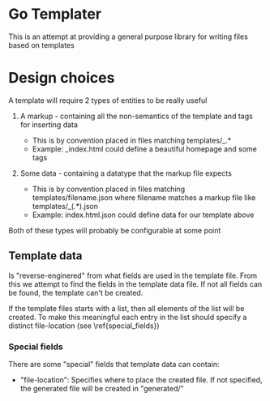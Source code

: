 # Go Templater

This is an attempt at providing a general purpose library for writing
files based on templates

# Design choices

A template will require 2 types of entities to be really useful

1. A markup - containing all the non-semantics of the template and tags 
    for inserting data
    - This is by convention placed in files matching templates/_.*
    - Example: _index.html could define a beautiful homepage and some tags

2. Some data - containing a datatype that the markup file expects
    - This is by convention placed in files matching 
    templates/filename.json where filename matches a markup file like 
    templates/_(.*).json
    - Example: index.html.json could define data for our template above

Both of these types will probably be configurable at some point

## Template data

Is "reverse-enginered" from what fields are used in the template file. 
From this we attempt to find the fields in the template data file.
If not all fields can be found, the template can't be created. 

If the template files starts with a list, then all elements of the list
will be created. To make this meaningful each entry in the list
should specify a distinct file-location (see \ref{special_fields})

### Special fields
There are some "special" fields that template data can contain:
- "file-location": Specifies where to place the created file. If not specified,
the generated file will be created in "generated/"

